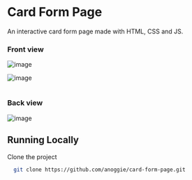 # Card Form Page

An interactive card form page made with HTML, CSS and JS.

### Front view

![image](https://github.com/anoggie/card-form-page/assets/121582919/1b2f7a66-886f-42d0-b689-641a62028a91)

![image](https://github.com/anoggie/card-form-page/assets/121582919/bf93d158-b20d-46bf-9e53-2a98f428d107)

#

### Back view

![image](https://github.com/anoggie/card-form-page/assets/121582919/cbd22a31-2128-44d7-89ac-26adca9affa6)

## Running Locally

Clone the project

```bash
  git clone https://github.com/anoggie/card-form-page.git
```
